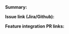 <!---
For pull requests to master PLEASE READ the Pull Request Approval Process Documentation here: https://github.dev.global.tesco.org/43GMO/GMO/wiki/Pull-Request-Approval-Process
-->

<!---
Please write a brief summary of the change.  This should be enough information to allow approvers to understand the background to the change and why it is necessary.
-->
**Summary:**

<!---
Please include the relevant issue link this change relates to, e.g. Jira story / defect link or Github issue link.  This can be removed if there is no issue link.
-->
**Issue link (Jira/Github):**

<!---
Please include links to all feature integration pull requests for this ticket.
-->
**Feature integration PR links:**
